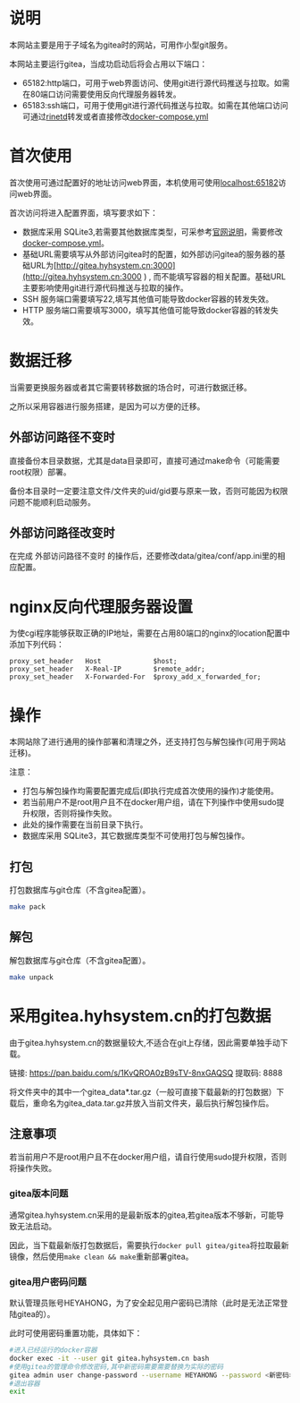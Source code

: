 # 说明

本网站主要是用于子域名为gitea时的网站，可用作小型git服务。

本网站主要运行gitea，当成功启动后将会占用以下端口：

- 65182:http端口，可用于web界面访问、使用git进行源代码推送与拉取。如需在80端口访问需要使用反向代理服务器转发。
- 65183:ssh端口，可用于使用git进行源代码推送与拉取。如需在其他端口访问可通过[rinetd](http://www.rinetd.com/)转发或者直接修改[docker-compose.yml](docker-compose.yml)

# 首次使用

首次使用可通过配置好的地址访问web界面，本机使用可使用[localhost:65182](localhost:65182)访问web界面。

首次访问将进入配置界面，填写要求如下：

- 数据库采用 SQLite3,若需要其他数据库类型，可采参考[官网说明](https://docs.gitea.com/installation/install-with-docker)，需要修改[docker-compose.yml](docker-compose.yml)。
- 基础URL需要填写从外部访问gitea时的配置，如外部访问gitea的服务器的基础URL为[http://gitea.hyhsystem.cn:3000](http://gitea.hyhsystem.cn:3000 ) , 而不能填写容器的相关配置。基础URL主要影响使用git进行源代码推送与拉取的操作。
- SSH 服务端口需要填写22,填写其他值可能导致docker容器的转发失效。
- HTTP 服务端口需要填写3000，填写其他值可能导致docker容器的转发失效。

# 数据迁移

当需要更换服务器或者其它需要转移数据的场合时，可进行数据迁移。

之所以采用容器进行服务搭建，是因为可以方便的迁移。

## 外部访问路径不变时

直接备份本目录数据，尤其是data目录即可，直接可通过make命令（可能需要root权限）部署。

备份本目录时一定要注意文件/文件夹的uid/gid要与原来一致，否则可能因为权限问题不能顺利启动服务。

## 外部访问路径改变时

在完成 外部访问路径不变时 的操作后，还要修改data/gitea/conf/app.ini里的相应配置。

# nginx反向代理服务器设置

为使cgi程序能够获取正确的IP地址，需要在占用80端口的nginx的location配置中添加下列代码：

```nginx
proxy_set_header   Host             $host;
proxy_set_header   X-Real-IP        $remote_addr;
proxy_set_header   X-Forwarded-For  $proxy_add_x_forwarded_for;

```

# 操作

本网站除了进行通用的操作部署和清理之外，还支持打包与解包操作(可用于网站迁移)。

注意：
- 打包与解包操作均需要配置完成后(即执行完成首次使用的操作)才能使用。
- 若当前用户不是root用户且不在docker用户组，请在下列操作中使用sudo提升权限，否则将操作失败。
- 此处的操作需要在当前目录下执行。
- 数据库采用 SQLite3，其它数据库类型不可使用打包与解包操作。

## 打包

打包数据库与git仓库（不含gitea配置）。

```bash
make pack
```

## 解包

解包数据库与git仓库（不含gitea配置）。

```bash
make unpack
```

# 采用gitea.hyhsystem.cn的打包数据

由于gitea.hyhsystem.cn的数据量较大,不适合在git上存储，因此需要单独手动下载。

链接: https://pan.baidu.com/s/1KvQROA0zB9sTV-8nxGAQSQ 提取码: 8888

将文件夹中的其中一个gitea_data*.tar.gz（一般可直接下载最新的打包数据）下载后，重命名为gitea_data.tar.gz并放入当前文件夹，最后执行解包操作后。

## 注意事项

若当前用户不是root用户且不在docker用户组，请自行使用sudo提升权限，否则将操作失败。

### gitea版本问题

通常gitea.hyhsystem.cn采用的是最新版本的gitea,若gitea版本不够新，可能导致无法启动。

因此，当下载最新版打包数据后，需要执行`docker pull gitea/gitea`将拉取最新镜像，然后使用`make clean && make`重新部署gitea。

### gitea用户密码问题

默认管理员账号HEYAHONG，为了安全起见用户密码已清除（此时是无法正常登陆gitea的）。

此时可使用密码重置功能，具体如下：

```bash
#进入已经运行的docker容器
docker exec -it --user git gitea.hyhsystem.cn bash
#使用gitea的管理命令修改密码,其中新密码需要需要替换为实际的密码
gitea admin user change-password --username HEYAHONG --password <新密码>
#退出容器
exit

```

 
